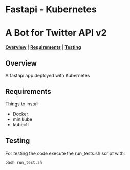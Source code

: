 # Fastapi - Kubernetes

# A Bot for Twitter API v2

[**Overview**](#overview)
| [**Requirements**](#requirements)
| [**Testing**](#testing)

## Overview<a id="overview"></a>

A fastapi app deployed with Kubernetes

## Requirements<a id="requirements"></a>

Things to install

- Docker
- minikube
- kubectl

## Testing<a id="testing"></a>

For testing the code execute the run_tests.sh script with:

`bash run_test.sh`
